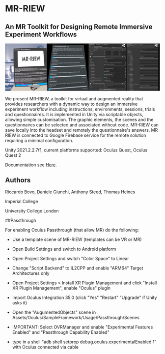 # MR-RIEW

## An MR Toolkit for Designing Remote Immersive Experiment Workflows

<p align="center">
  <img src="media/teaser_VRMR.png">
</p>

We present MR-RIEW, a toolkit for virtual and augmented reality that provides researchers with a dynamic way to design an immersive experiment workflow including instructions, environments, sessions, trials and questionnaires. It is implemented in Unity via scriptable objects, allowing simple customisation. The graphic elements, the scenes and the questionnaires can be selected and associated without code. MR-RIEW can save locally into the headset and remotely the questionnaire's answers. MR-RIEW is connected to Google Firebase service for the remote solution requiring a minimal configuration.

Unity 2021.2.2.7f1, current platforms supported: Oculus Quest, Oculus Quest 2

Documentation see [Here](https://github.com/CrowdVRLab/MR-RIEW/blob/main/HowToUse.md).


## Authors

Riccardo Bovo, Daniele Giunchi, Anthony Steed, Thomas Heines


Imperial College

University College London


##Passthrough

For enabling Oculus Passthrough (that allow MR) do the following:

- Use a template scene of MR-RIEW (templates can be VR or MR)

- Open Build Settings and switch to Android platform

- Open Project Settings and switch "Color Space" to Linear

- Change "Script Backend" to IL2CPP and enable "ARM64" Target Architectures only

- Open Project Settings > Install XR Plugin Management and click "Install XR Plugin Management", enable "Oculus" plugin

- Import Oculus Integration 35.0 (click "Yes" "Restart" "Upgrade" if Unity asks it)

- Open the "AugumentedObjects" scene in Assets/Oculus/SampleFramework/Usage/Passthrough/Scenes

- IMPORTANT: Select OVRManager and enable "Experimental Features Enabled" and "Passthrough Capability Enabled"

- type in a shell "adb shell setprop debug.oculus.experimentalEnabled 1" with Oculus connected via cable
